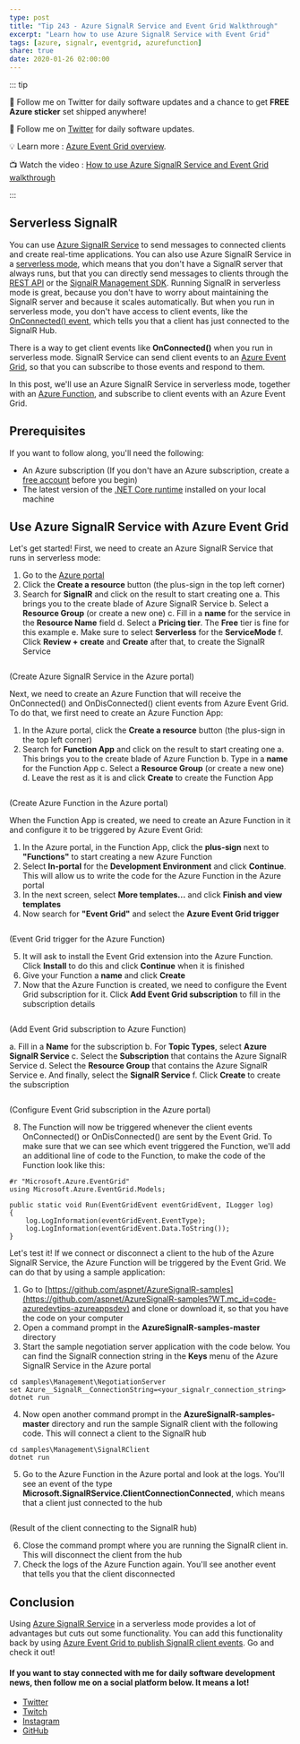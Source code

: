 ```yaml
---
type: post
title: "Tip 243 - Azure SignalR Service and Event Grid Walkthrough"
excerpt: "Learn how to use Azure SignalR Service with Event Grid"
tags: [azure, signalr, eventgrid, azurefunction]
share: true
date: 2020-01-26 02:00:00
---
```


::: tip 

:unicorn: Follow me on Twitter for daily software updates and a chance to get **FREE Azure sticker** set shipped anywhere!

:unicorn: Follow me on [Twitter](https://twitter.com/intent/follow?screen_name=mbcrump) for daily software updates.

:bulb: Learn more : [Azure Event Grid overview](https://docs.microsoft.com/azure/event-grid/overview?WT.mc_id=docs-azuredevtips-azureappsdev). 

:tv: Watch the video : [How to use Azure SignalR Service and Event Grid walkthrough](https://www.youtube.com/watch?v=VTVqV0hZ1EQ&list=PLLasX02E8BPCNCK8Thcxu-Y-XcBUbhFWC&index=4&t=0s?WT.mc_id=youtube-azuredevtips-azureappsdev)

:::

## Serverless SignalR

You can use [Azure SignalR Service](https://docs.microsoft.com/azure/azure-signalr/signalr-overview?WT.mc_id=docs-azuredevtips-azureappsdev) to send messages to connected clients and create real-time applications. You can also use Azure SignalR Service in a [serverless mode](https://docs.microsoft.com/azure/azure-signalr/signalr-quickstart-azure-functions-javascript?WT.mc_id=docs-azuredevtips-azureappsdev), which means that you don't have a SignalR server that always runs, but that you can directly send messages to clients through the [REST API](https://docs.microsoft.com/azure/azure-signalr/signalr-quickstart-rest-api?WT.mc_id=docs-azuredevtips-azureappsdev) or the [SignalR Management SDK](https://www.nuget.org/packages/Microsoft.Azure.SignalR.Management/?WT.mc_id=docs-azuredevtips-azureappsdev). Running SignalR in serverless mode is great, because you don't have to worry about maintaining the SignalR server and because it scales automatically. But when you run in serverless mode, you don't have access to client events, like the [OnConnected() event](https://docs.microsoft.com/previous-versions/aspnet/jj890472(v%3Dvs.118)?WT.mc_id=docs-azuredevtips-azureappsdev), which tells you that a client has just connected to the SignalR Hub. 

There is a way to get client events like **OnConnected()** when you run in serverless mode. SignalR Service can send client events to an [Azure Event Grid](https://azure.microsoft.com/services/event-grid/?WT.mc_id=azure-azuredevtips-azureappsdev), so that you can subscribe to those events and respond to them.

In this post, we'll use an Azure SignalR Service in serverless mode, together with an [Azure Function](https://azure.microsoft.com/services/functions/?WT.mc_id=azure-azuredevtips-azureappsdev), and subscribe to client events with an Azure Event Grid.

## Prerequisites

If you want to follow along, you'll need the following:
* An Azure subscription (If you don't have an Azure subscription, create a [free account](https://azure.microsoft.com/free/?WT.mc_id=azure-azuredevtips-azureappsdev) before you begin)
* The latest version of the [.NET Core runtime](https://dotnet.microsoft.com/download?WT.mc_id=microsoft-azuredevtips-azureappsdev) installed on your local machine

## Use Azure SignalR Service with Azure Event Grid

Let's get started! First, we need to create an Azure SignalR Service that runs in serverless mode:

1. Go to the [Azure portal](https://portal.azure.com/?WT.mc_id=azure-azuredevtips-azureappsdev)
2. Click the **Create a resource** button (the plus-sign in the top left corner)
3. Search for **SignalR** and click on the result to start creating one
   a. This brings you to the create blade of Azure SignalR Service
   b. Select a **Resource Group** (or create a new one)
   c. Fill in a **name** for the service in the **Resource Name** field
   d. Select a **Pricing tier**. The **Free** tier is fine for this example
   e. Make sure to select **Serverless** for the **ServiceMode**
   f. Click **Review + create** and **Create** after that, to create the SignalR Service 

<img :src="$withBase('/files/40createsignalr.png')">

(Create Azure SignalR Service in the Azure portal)

Next, we need to create an Azure Function that will receive the OnConnected() and OnDisConnected() client events from Azure Event Grid. To do that, we first need to create an Azure Function App:
1. In the Azure portal, click the **Create a resource** button (the plus-sign in the top left corner)
2. Search for **Function App** and click on the result to start creating one
   a. This brings you to the create blade of Azure Function
   b. Type in a **name** for the Function App
   c. Select a **Resource Group** (or create a new one)
   d. Leave the rest as it is and click **Create** to create the Function App

<img :src="$withBase('/files/40createfunctionapp.png')">

(Create Azure Function in the Azure portal)   

When the Function App is created, we need to create an Azure Function in it and configure it to be triggered by Azure Event Grid:
1. In the Azure portal, in the Function App, click the **plus-sign** next to **"Functions"** to start creating a new Azure Function
2. Select **In-portal** for the **Development Environment** and click **Continue**. This will allow us to write the code for the Azure Function in the Azure portal
3. In the next screen, select **More templates...** and click **Finish and view templates**
4. Now search for **"Event Grid"** and select the **Azure Event Grid trigger**

<img :src="$withBase('/files/40eventtrigger.png')">

(Event Grid trigger for the Azure Function)  

5. It will ask to install the Event Grid extension into the Azure Function. Click **Install** to do this and click **Continue** when it is finished
6. Give your Function a **name** and click **Create**
7. Now that the Azure Function is created, we need to configure the Event Grid subscription for it. Click **Add Event Grid subscription** to fill in the subscription details

<img :src="$withBase('/files/40addeventgridsubscription.png')">

(Add Event Grid subscription to Azure Function)

   a. Fill in a **Name** for the subscription
   b. For **Topic Types**, select **Azure SignalR Service**
   c. Select the **Subscription** that contains the Azure SignalR Service
   d. Select the **Resource Group** that contains the Azure SignalR Service
   e. And finally, select the **SignalR Service** 
   f. Click **Create** to create the subscription

<img :src="$withBase('/files/40eventgridsubscription.png')">

(Configure Event Grid subscription in the Azure portal)

8. The Function will now be triggered whenever the client events OnConnected() or OnDisConnected() are sent by the Event Grid. To make sure that we can see which event triggered the Function, we'll add an additional line of code to the Function, to make the code of the Function look like this:

```
#r "Microsoft.Azure.EventGrid"
using Microsoft.Azure.EventGrid.Models;

public static void Run(EventGridEvent eventGridEvent, ILogger log)
{
    log.LogInformation(eventGridEvent.EventType);
    log.LogInformation(eventGridEvent.Data.ToString());
}
```

Let's test it! If we connect or disconnect a client to the hub of the Azure SignalR Service, the Azure Function will be triggered by the Event Grid. We can do that by using a sample application:
1. Go to [https://github.com/aspnet/AzureSignalR-samples](https://github.com/aspnet/AzureSignalR-samples?WT.mc_id=code-azuredevtips-azureappsdev) and clone or download it, so that you have the code on your computer
2. Open a command prompt in the **AzureSignalR-samples-master** directory
3. Start the sample negotiation server application with the code below. You can find the SignalR connection string in the **Keys** menu of the Azure SignalR Service in the Azure portal

```
cd samples\Management\NegotiationServer
set Azure__SignalR__ConnectionString=<your_signalr_connection_string>
dotnet run
```

4. Now open another command prompt in the **AzureSignalR-samples-master** directory and run the sample SignalR client with the following code. This will connect a client to the SignalR hub

```
cd samples\Management\SignalRClient
dotnet run
```
5. Go to the Azure Function in the Azure portal and look at the logs. You'll see an event of the type **Microsoft.SignalRService.ClientConnectionConnected**, which means that a client just connected to the hub

<img :src="$withBase('/files/40result.png')">

(Result of the client connecting to the SignalR hub)

6. Close the command prompt where you are running the SignalR client in. This will disconnect the client from the hub
7. Check the logs of the Azure Function again. You'll see another event that tells you that the client disconnected

## Conclusion

Using [Azure SignalR Service](https://docs.microsoft.com/azure/azure-signalr/signalr-overview?WT.mc_id=docs-azuredevtips-azureappsdev) in a serverless mode provides a lot of advantages but cuts out some functionality. You can add this functionality back by using [Azure Event Grid to publish SignalR client events](https://docs.microsoft.com/azure/azure-signalr/signalr-howto-event-grid-integration?WT.mc_id=docs-azuredevtips-azureappsdev). Go and check it out!

#### If you want to stay connected with me for daily software development news, then follow me on a social platform below. It means a lot!

- [Twitter](https://twitter.com/intent/follow?screen_name=mbcrump)
- [Twitch](https://twitch.tv/mbcrump)
- [Instagram](https://instagram.com/mbcrump)
- [GitHub](https://github.com/mbcrump)